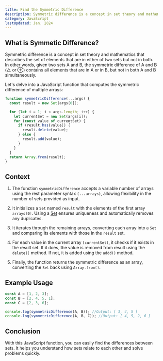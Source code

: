 ```yaml
---
title: Find the Symmetric Difference
description: Symmetric difference is a concept in set theory and mathematics that describes the set of elements that are in either of two sets but not in both.
category: JavaScript
lastUpdated: Jan. 2024
---
```


## What is Symmetic Difference?

Symmetric difference is a concept in set theory and mathematics that describes the set of elements that are in either of two sets but not in both. In other words, given two sets A and B, the symmetric difference of A and B (△ or ⊕) contains all elements that are in A or in B, but not in both A and B simultaneously.

Let's delve into a JavaScript function that computes the symmetric difference of multiple arrays:

```javascript
function symmetricDifference(...args) {
  const result = new Set(args[0]);

  for (let i = 1; i < args.length; i++) {
    let currentSet = new Set(args[i]);
    for (const value of currentSet) {
      if (result.has(value)) {
        result.delete(value);
      } else {
        result.add(value);
      }
    }
  }
  return Array.from(result);
}
```

## Context

1. The function `symmetricDifference` accepts a variable number of arrays using the rest parameter syntax `(...arrays)`, allowing flexibility in the number of sets provided as input.

2. It initializes a `Set` named `result` with the elements of the first array `arrays[0]`. Using a [Set](https://developer.mozilla.org/en-US/docs/Web/JavaScript/Reference/Global_Objects/Set) ensures uniqueness and automatically removes any duplicates.

3. It iterates through the remaining arrays, converting each array into a `Set` and comparing its elements with those in the `result` set.

4. For each value in the current array `(currentSet)`, it checks if it exists in the result set. If it does, the value is removed from result using the `delete()` method. If not, it is added using the `addd()` method.

5. Finally, the function returns the symmetric difference as an array, converting the `Set` back using `Array.from()`.

## Example Usage

```javascript
const A = [1, 2, 3];
const B = [2, 4, 5, 1];
const C = [2, 3, 6];

console.log(symmetricDifference(A, B)); //Output: [ 3, 4, 5 ]
console.log(symmetricDifference(A, B, C)); //Output: [ 4, 5, 2, 6 ]
```

## Conclusion

With this JavaScript function, you can easily find the differences between sets. It helps you understand how sets relate to each other and solve problems quickly.
